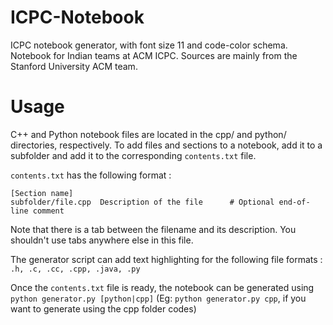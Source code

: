 # ICPC-Notebook
ICPC notebook generator, with font size 11 and code-color schema.
Notebook for Indian teams at ACM ICPC. Sources are mainly from the Stanford University ACM team.

# Usage
C++ and Python notebook files are located in the cpp/ and python/ directories, respectively.
To add files and sections to a notebook, add it to a subfolder and add it to the corresponding `contents.txt` file.

`contents.txt` has the following format :
```
[Section name]
subfolder/file.cpp  Description of the file      # Optional end-of-line comment
```
Note that there is a tab between the filename and its description. You shouldn't use tabs anywhere else in this file.

The generator script can add text highlighting for the following file formats : `.h, .c, .cc, .cpp, .java, .py`

Once the `contents.txt` file is ready, the notebook can be generated using `python generator.py [python|cpp]` (Eg: `python generator.py cpp`, if you want to generate using the cpp folder codes)
